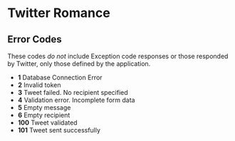 Twitter Romance
===============

Error Codes
-----------

These codes *do not* include Exception code responses or those responded by Twitter, only those defined by the application.

-	**1**		Database Connection Error
-	**2**		Invalid token
-	**3**		Tweet failed. No recipient specified
-	**4**		Validation error. Incomplete form data
-	**5**		Empty message
-	**6**		Empty recipient
-	**100**		Tweet validated
-	**101**		Tweet sent successfully